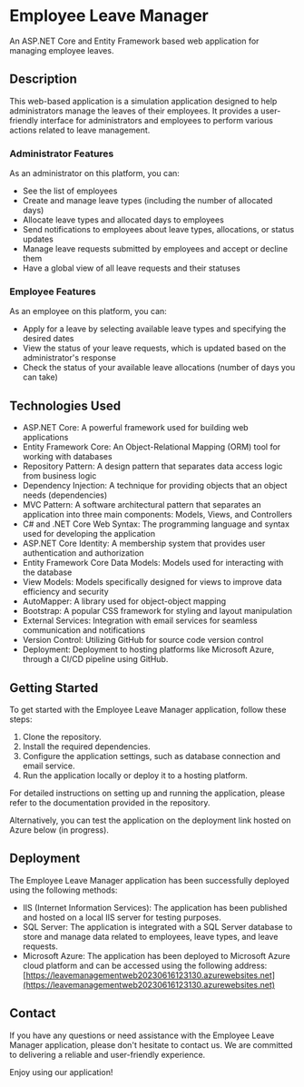 # Employee Leave Manager

An ASP.NET Core and Entity Framework based web application for managing employee leaves.

## Description

This web-based application is a simulation application designed to help administrators manage the leaves of their employees. It provides a user-friendly interface for administrators and employees to perform various actions related to leave management.

### Administrator Features

As an administrator on this platform, you can:

- See the list of employees
- Create and manage leave types (including the number of allocated days)
- Allocate leave types and allocated days to employees
- Send notifications to employees about leave types, allocations, or status updates
- Manage leave requests submitted by employees and accept or decline them
- Have a global view of all leave requests and their statuses

### Employee Features

As an employee on this platform, you can:

- Apply for a leave by selecting available leave types and specifying the desired dates
- View the status of your leave requests, which is updated based on the administrator's response
- Check the status of your available leave allocations (number of days you can take)

## Technologies Used

- ASP.NET Core: A powerful framework used for building web applications
- Entity Framework Core: An Object-Relational Mapping (ORM) tool for working with databases
- Repository Pattern: A design pattern that separates data access logic from business logic
- Dependency Injection: A technique for providing objects that an object needs (dependencies)
- MVC Pattern: A software architectural pattern that separates an application into three main components: Models, Views, and Controllers
- C# and .NET Core Web Syntax: The programming language and syntax used for developing the application
- ASP.NET Core Identity: A membership system that provides user authentication and authorization
- Entity Framework Core Data Models: Models used for interacting with the database
- View Models: Models specifically designed for views to improve data efficiency and security
- AutoMapper: A library used for object-object mapping
- Bootstrap: A popular CSS framework for styling and layout manipulation
- External Services: Integration with email services for seamless communication and notifications
- Version Control: Utilizing GitHub for source code version control
- Deployment: Deployment to hosting platforms like Microsoft Azure, through a CI/CD pipeline using GitHub.

## Getting Started

To get started with the Employee Leave Manager application, follow these steps:

1. Clone the repository.
2. Install the required dependencies.
3. Configure the application settings, such as database connection and email service.
4. Run the application locally or deploy it to a hosting platform.

For detailed instructions on setting up and running the application, please refer to the documentation provided in the repository.

Alternatively, you can test the application on the deployment link hosted on Azure below (in progress).

## Deployment

The Employee Leave Manager application has been successfully deployed using the following methods:

- IIS (Internet Information Services): The application has been published and hosted on a local IIS server for testing purposes.
- SQL Server: The application is integrated with a SQL Server database to store and manage data related to employees, leave types, and leave requests.
- Microsoft Azure: The application has been deployed to Microsoft Azure cloud platform and can be accessed using the following address: [https://leavemanagementweb20230616123130.azurewebsites.net](https://leavemanagementweb20230616123130.azurewebsites.net)


## Contact

If you have any questions or need assistance with the Employee Leave Manager application, please don't hesitate to contact us. We are committed to delivering a reliable and user-friendly experience.

Enjoy using our application!
